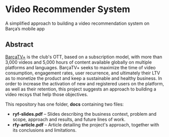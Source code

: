 # Video Recommender System
A simplified approach to building a video recommendation system on Barça’s mobile app

## Abstract
[BarçaTV+](https://barcatvplus.fcbarcelona.com/en/) is the club's OTT, based on a subscription model, with more than 3,000 videos and 5,000 hours of content available globally on multiple platforms and languages. BarçaTV+ seeks to maximize the time of video consumption, engagement rates, user recurrence, and ultimately their LTV as to monetize the product and keep a sustainable and healthy business.
In order to increase the activation of new and registered users on the platform, as well as their retention, this project suggests an approach to building a video recsys that help those objectives.

This repository has one folder, **docs** containing two files:
- **ryf-slides.pdf** – Slides describing the business context, problem and scope, approach and results, and future lines of work.
- **rfy-article.pdf** – Article detailing the project's approach, together with its conclusions and limitations.
